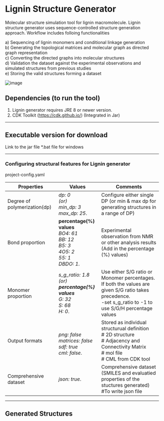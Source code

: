 # Lignin Structure Generator
Molecular structure simulation tool for lignin macromolecule. Lignin structure generator uses sequence-controlled structure generation approach. Workflow includes folloing functionalities <br>

a) Sequencing of lignin monomers and conditional linkage generation <br>
b) Generating the topological matrices and molecular graph as directed graph representation <br>
c) Converting the directed graphs into molecular structures <br>
d) Validation the dataset against the experimental observations and simulated structures from previous studies <br>
e) Storing the valid structures forming a dataset <br>

![image](https://user-images.githubusercontent.com/18223595/129066004-aba60238-de43-41b0-b802-9f9518cd94c2.png)




## Dependencies (to run the tool)
1) Lignin generator requires JRE 8 or newer version.
2) CDK Toolkit (https://cdk.github.io/)   (Integrated in Jar)

---

## Executable version for download
Link to the jar file
*.bat file for windows

---

### Configuring structural features for Lignin generator
project-config.yaml

| Properties                   | Values                | Comments                              |
| ---------------------------- |---------------------  | --------|
| Degree of polymerization(dp) |_dp: 0 <br> (or) <br> min_dp: 3<br>  max_dp: 25_. | Configure either single DP (or min & max dp for generating structures in a range of DP)|
| Bond proportion |  **percentage(%) values** <br> _BO4: 61 <br>   BB: 12 <br>     B5: 3 <br>   4O5: 2 <br>  55: 1 <br>  DBDO: 1_. | Experimental observation from NMR or other analysis results (Add in the percentage (%) values) |
| Monomer proportion | _s_g_ratio: 1.8 <br>  (or) <br>  **percentage(%) values** <br>  G: 32 <br> S: 68 <br>  H: 0_. |  Use either S/G ratio or Monomer percentages. If both the values are given S/G ratio takes precedence. <br> -set s_g_ratio to -1 to use S/G/H percentage values |
|Output formats| <br> _png: false     <br>    matrices: false   <br>    sdf: true   <br>    cml: false_. | Stored as individual structurual definition <br> # 2D structure <br> # Adjacency and Connectivity Matrix <br> # mol file <br> # CML from CDK tool|
|Comprehensive dataset|_json: true_.  | Comprehensive dataset (SMILES and evaluatied properties of the stuctures generated) <br>  #To write json file
  
---

## Generated Structures


   
   




